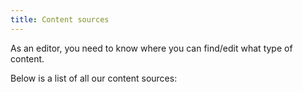```yaml
---
title: Content sources
---
```


As an editor, you need to know where you can find/edit what type of content.

Below is a list of all our content sources:

<ReadMore list />
